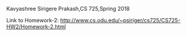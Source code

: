 Kavyashree Sirigere Prakash,CS 725,Spring 2018

Link to Homework-2:
http://www.cs.odu.edu/~psiriger/cs725/CS725-HW2/Homework-2.html